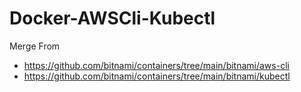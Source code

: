 # Docker-AWSCli-Kubectl 

Merge From

- https://github.com/bitnami/containers/tree/main/bitnami/aws-cli
- https://github.com/bitnami/containers/tree/main/bitnami/kubectl
